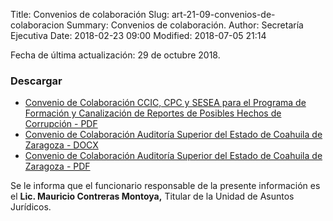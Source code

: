 Title: Convenios de colaboración
Slug: art-21-09-convenios-de-colaboracion
Summary: Convenios de colaboración.
Author: Secretaría Ejecutiva
Date: 2018-02-23 09:00
Modified: 2018-07-05 21:14


Fecha de última actualización: 29 de octubre 2018.

### Descargar

* [Convenio de Colaboración CCIC, CPC y SESEA para el Programa de Formación y Canalización de Reportes de Posibles Hechos de Corrupción - PDF](convenio-colaboracion-ccic-cpc-sesea.pdf)
* [Convenio de Colaboración Auditoría Superior del Estado de Coahuila de Zaragoza - DOCX](convenio-colaboracion-auditoria-superior-del-estado.docx)
* [Convenio de Colaboración Auditoría Superior del Estado de Coahuila de Zaragoza - PDF](convenio-colaboracion-auditoria-superior-del-estado.pdf)

Se le informa que el funcionario responsable de la presente información
es el **Lic. Mauricio Contreras Montoya,** Titular de la Unidad de
Asuntos Jurídicos.
